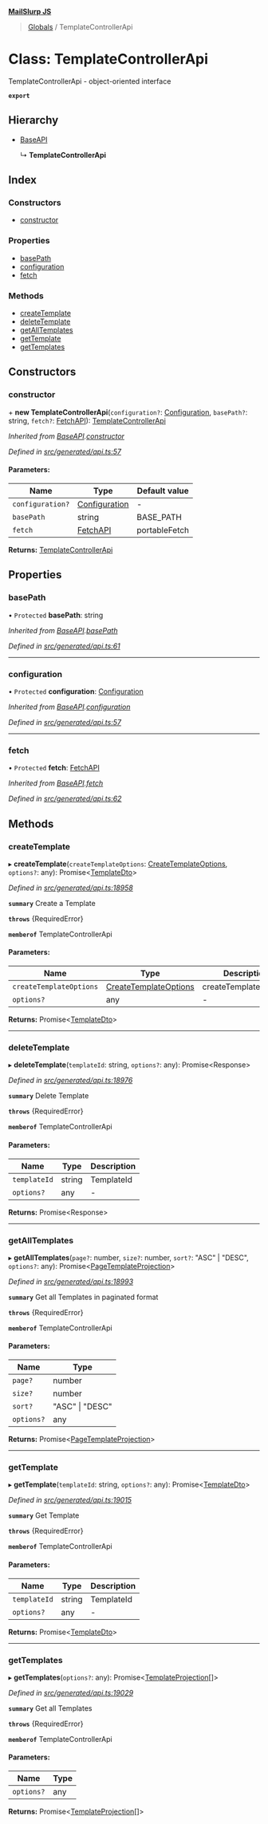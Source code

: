 **[MailSlurp JS](../README.md)**

> [Globals](../README.md) / TemplateControllerApi

# Class: TemplateControllerApi

TemplateControllerApi - object-oriented interface

**`export`** 

## Hierarchy

* [BaseAPI](baseapi.md)

  ↳ **TemplateControllerApi**

## Index

### Constructors

* [constructor](templatecontrollerapi.md#constructor)

### Properties

* [basePath](templatecontrollerapi.md#basepath)
* [configuration](templatecontrollerapi.md#configuration)
* [fetch](templatecontrollerapi.md#fetch)

### Methods

* [createTemplate](templatecontrollerapi.md#createtemplate)
* [deleteTemplate](templatecontrollerapi.md#deletetemplate)
* [getAllTemplates](templatecontrollerapi.md#getalltemplates)
* [getTemplate](templatecontrollerapi.md#gettemplate)
* [getTemplates](templatecontrollerapi.md#gettemplates)

## Constructors

### constructor

\+ **new TemplateControllerApi**(`configuration?`: [Configuration](configuration.md), `basePath?`: string, `fetch?`: [FetchAPI](../interfaces/fetchapi.md)): [TemplateControllerApi](templatecontrollerapi.md)

*Inherited from [BaseAPI](baseapi.md).[constructor](baseapi.md#constructor)*

*Defined in [src/generated/api.ts:57](https://github.com/mailslurp/mailslurp-client/blob/c83a162/src/generated/api.ts#L57)*

#### Parameters:

Name | Type | Default value |
------ | ------ | ------ |
`configuration?` | [Configuration](configuration.md) | - |
`basePath` | string | BASE\_PATH |
`fetch` | [FetchAPI](../interfaces/fetchapi.md) | portableFetch |

**Returns:** [TemplateControllerApi](templatecontrollerapi.md)

## Properties

### basePath

• `Protected` **basePath**: string

*Inherited from [BaseAPI](baseapi.md).[basePath](baseapi.md#basepath)*

*Defined in [src/generated/api.ts:61](https://github.com/mailslurp/mailslurp-client/blob/c83a162/src/generated/api.ts#L61)*

___

### configuration

• `Protected` **configuration**: [Configuration](configuration.md)

*Inherited from [BaseAPI](baseapi.md).[configuration](baseapi.md#configuration)*

*Defined in [src/generated/api.ts:57](https://github.com/mailslurp/mailslurp-client/blob/c83a162/src/generated/api.ts#L57)*

___

### fetch

• `Protected` **fetch**: [FetchAPI](../interfaces/fetchapi.md)

*Inherited from [BaseAPI](baseapi.md).[fetch](baseapi.md#fetch)*

*Defined in [src/generated/api.ts:62](https://github.com/mailslurp/mailslurp-client/blob/c83a162/src/generated/api.ts#L62)*

## Methods

### createTemplate

▸ **createTemplate**(`createTemplateOptions`: [CreateTemplateOptions](../interfaces/createtemplateoptions.md), `options?`: any): Promise\<[TemplateDto](../interfaces/templatedto.md)>

*Defined in [src/generated/api.ts:18958](https://github.com/mailslurp/mailslurp-client/blob/c83a162/src/generated/api.ts#L18958)*

**`summary`** Create a Template

**`throws`** {RequiredError}

**`memberof`** TemplateControllerApi

#### Parameters:

Name | Type | Description |
------ | ------ | ------ |
`createTemplateOptions` | [CreateTemplateOptions](../interfaces/createtemplateoptions.md) | createTemplateOptions |
`options?` | any | - |

**Returns:** Promise\<[TemplateDto](../interfaces/templatedto.md)>

___

### deleteTemplate

▸ **deleteTemplate**(`templateId`: string, `options?`: any): Promise\<Response>

*Defined in [src/generated/api.ts:18976](https://github.com/mailslurp/mailslurp-client/blob/c83a162/src/generated/api.ts#L18976)*

**`summary`** Delete Template

**`throws`** {RequiredError}

**`memberof`** TemplateControllerApi

#### Parameters:

Name | Type | Description |
------ | ------ | ------ |
`templateId` | string | TemplateId |
`options?` | any | - |

**Returns:** Promise\<Response>

___

### getAllTemplates

▸ **getAllTemplates**(`page?`: number, `size?`: number, `sort?`: \"ASC\" \| \"DESC\", `options?`: any): Promise\<[PageTemplateProjection](../interfaces/pagetemplateprojection.md)>

*Defined in [src/generated/api.ts:18993](https://github.com/mailslurp/mailslurp-client/blob/c83a162/src/generated/api.ts#L18993)*

**`summary`** Get all Templates in paginated format

**`throws`** {RequiredError}

**`memberof`** TemplateControllerApi

#### Parameters:

Name | Type |
------ | ------ |
`page?` | number |
`size?` | number |
`sort?` | \"ASC\" \| \"DESC\" |
`options?` | any |

**Returns:** Promise\<[PageTemplateProjection](../interfaces/pagetemplateprojection.md)>

___

### getTemplate

▸ **getTemplate**(`templateId`: string, `options?`: any): Promise\<[TemplateDto](../interfaces/templatedto.md)>

*Defined in [src/generated/api.ts:19015](https://github.com/mailslurp/mailslurp-client/blob/c83a162/src/generated/api.ts#L19015)*

**`summary`** Get Template

**`throws`** {RequiredError}

**`memberof`** TemplateControllerApi

#### Parameters:

Name | Type | Description |
------ | ------ | ------ |
`templateId` | string | TemplateId |
`options?` | any | - |

**Returns:** Promise\<[TemplateDto](../interfaces/templatedto.md)>

___

### getTemplates

▸ **getTemplates**(`options?`: any): Promise\<[TemplateProjection](../interfaces/templateprojection.md)[]>

*Defined in [src/generated/api.ts:19029](https://github.com/mailslurp/mailslurp-client/blob/c83a162/src/generated/api.ts#L19029)*

**`summary`** Get all Templates

**`throws`** {RequiredError}

**`memberof`** TemplateControllerApi

#### Parameters:

Name | Type |
------ | ------ |
`options?` | any |

**Returns:** Promise\<[TemplateProjection](../interfaces/templateprojection.md)[]>
